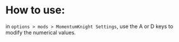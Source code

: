 # How to use:
in `options > mods > MomentumKnight Settings`, use the A or D keys to modify the numerical values.
